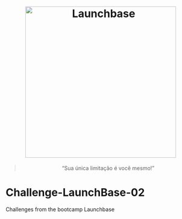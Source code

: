 <h1 align="center">
    <img alt="Launchbase" src="https://storage.googleapis.com/golden-wind/bootcamp-launchbase/logo.png" width="400px" />
</h1>

<blockquote align="center">“Sua única limitação é você mesmo!”</blockquote>

# Challenge-LaunchBase-02
Challenges from the bootcamp Launchbase 
